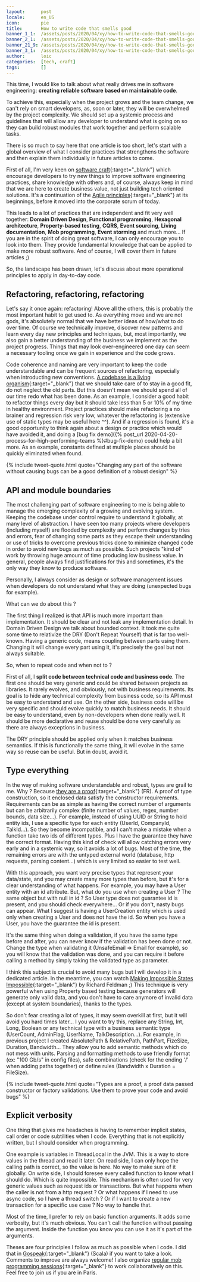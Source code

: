 ```yaml
---
layout:      post
locale:      en_US
icon:        pie
title:       How to write code that smells good
banner_1_1:  /assets/posts/2020/04/xy/how-to-write-code-that-smells-good_1_1.jpg
banner_2_1:  /assets/posts/2020/04/xy/how-to-write-code-that-smells-good_2_1.jpg
banner_21_9: /assets/posts/2020/04/xy/how-to-write-code-that-smells-good_21_9.jpg
banner_3_1:  /assets/posts/2020/04/xy/how-to-write-code-that-smells-good_3_1.jpg
author:      loic
categories:  [tech, craft]
tags:        []
---
```


This time, I would like to talk about what really drives me in software engineering: **creating reliable software based on maintainable code**.

To achieve this, especially when the project grows and the team change, we can't rely on smart developers, as, soon or later,
they will be overwhelmed by the project complexity. We should set up a systemic process and guidelines that will allow any developer to understand what is going on
so they can build robust modules that work together and perform scalable tasks.

There is so much to say here that one article is too short, let's start with a global overview of what I consider practices
that strengthens the software and then explain them individually in future articles to come.

First of all, I'm very keen on [software craft](https://manifesto.softwarecraftsmanship.org){:target="_blank"} which encourage developers to try new things to
improve software engineering practices, share knowledge with others and, of course, always keep in mind that we are here to create business value,
not just building tech oriented solutions. It's a continuation of the [Agile principles](https://agilemanifesto.org){:target="_blank"} at its beginnings,
before it moved into the corporate scrum of today.

This leads to a lot of practices that are independent and fit very well together: **Domain Driven Design**, **Functional programming**, **Hexagonal architecture**,
**Property-based testing**, **CQRS**, **Event sourcing**, **Living documentation**, **Mob programming**, **Event storming** and much more...
If you are in the spirit of doing great software, I can only encourage you to look into them.
They provide fundamental knowledge that can be applied to make more robust software. And of course, I will cover them in future articles ;)

So, the landscape has been drawn, let's discuss about more operational principles to apply in day-to-day code.

## Refactoring, refactoring, refactoring<a href="#refactoring-refactoring-refactoring" class="fas fa-link"></a>

Let's say it once again: refactoring! Above all the others, this is probably the most important habit to get used to.
As everything move and we are not gods, it's absolutely normal that we have better ideas of how/what to do over time.
Of course we technically improve, discover new patterns and learn every day new principles and techniques, but, most importantly,
we also gain a better understanding of the business we implement as the project progress.
Things that may look over-engineered one day can seem a necessary tooling once we gain in experience and the code grows.

Code coherence and naming are very important to keep the code understandable and can be frequent sources of refactoring, especially when introducting new conventions.
[A codebase is a living organism](https://meltingasphalt.com/a-codebase-is-an-organism){:target="_blank"} that we should take care of to stay in a good fit,
do not neglect the old parts. But this doesn't mean we should spend all of our time redo what has been done.
As an example, I consider a good habit to refactor things every day but it should take less than 5 or 10% of my time in healthy environment.
Project practices should make refactoring a no brainer and regression risk very low, whatever the refactoring is (extensive use of static types may be useful here ^^).
And if a regression is found, it's a good opportunity to think again about a design or practice which would have avoided it,
and doing a [bug fix demo]({% post_url 2020-04-20-process-for-high-performing-teams %}#bug-fix-demo) could help a bit more.
As an example, constants defined at multiple places should be quickly eliminated when found.

{% include tweet-quote.html quote="Changing any part of the software without causing bugs can be a good definition of a robust design" %}

## API and module boundaries<a href="#api-and-module-boundaries" class="fas fa-link"></a>

The most challenging part of software engineering to me is being able to manage the emerging complexity of a growing and evolving system.
Keeping the codebase under control require to understand it globally, at many level of abstraction.
I have seen too many projects where developers (including myself) are flooded by complexity and perform changes by tries and errors,
fear of changing some parts as they escape their understanding or use of tricks to overcome previous tricks done to minimize changed code
in order to avoid new bugs as much as possible. Such projects "kind of" work by throwing huge amount of time producing low business value.
In general, people always find justifications for this and sometimes, it's the only way they know to produce software.

Personally, I always consider as design or software management issues when developers do not understand what they are doing (unexpected bugs for example).

What can we do about this ?

The first thing I realized is that API is much more important than implementation. It should be clear and not leak any implementation detail.
In Domain Driven Design we talk about bounded context. It took me quite some time to relativize the DRY (Don't Repeat Yourself) that is far too well-known.
Having a generic code, means coupling between parts using them. Changing it will change every part using it, it's precisely the goal but not always suitable.

So, when to repeat code and when not to ?

First of all, I **split code between technical code and business code**. The first one should be very generic and could be shared between projects as libraries.
It rarely evolves, and obviously, not with business requirements.
Its goal is to hide any technical complexity from business code, so its API must be easy to understand and use.
On the other side, business code will be very specific and should evolve quickly to match business needs.
It should be easy to understand, even by non-developers when done really well.
It should be more declarative and reuse should be done very carefully as there are always exceptions in business.

The DRY principle should be applied only when it matches business semantics.
If this is functionally the same thing, it will evolve in the same way so reuse can be useful. But in doubt, avoid it.

## Type everything<a href="#type-everything" class="fas fa-link"></a>

In the way of making software understandable and robust, types are grail to me. Why ? Because [they are a proof](https://www.youtube.com/watch?v=iJILejo_mRM){:target="_blank"} (FR).
A proof of type construction, so it enclosed data satisfy the constructor requirements.
Requirements can be as simple as having the correct number of arguments but can be arbitrarily complex (finite number of values, regex, number bounds, data size...).
For example, instead of using UUID or String to hold entity ids, I use a specific type for each entity (UserId, CompanyId, TalkId...).
So they become incompatible, and I can't make a mistake when a function take two ids of different types. Plus I have the guarantee they have the correct format.
Having this kind of check will allow catching errors very early and in a systemic way, so it avoids a lot of bugs.
Most of the time, the remaining errors are with the untyped external world (database, http requests, parsing content...) which is very limited so easier to test well.

With this approach, you want very precise types that represent your data/state, and you may create many more types than before, but it's for a clear understanding of what happens.
For example, you may have a User entity with an id attribute. But, what do you use when creating a User ? The same object but with null in id ?
So User type does not guarantee id is present, and you should check everywhere... Or if you don't, nasty bugs can appear.
What I suggest is having a UserCreation entity which is used only when creating a User and does not have the id. So when you have a User, you have the guarantee the id is present.

It's the same thing when doing a validation, if you have the same type before and after, you can never know if the validation has been done or not.
Change the type when validating it (UnsafeEmail => Email for example), so you will know that the validation was done,
and you can require it before calling a method by simply taking the validated type as parameter.

I think this subject is crucial to avoid many bugs but I will develop it in a dedicated article.
In the meantime, you can watch [Making Impossible States Impossible](https://www.youtube.com/watch?v=IcgmSRJHu_8){:target="_blank"} by Richard Feldman ;)
This technique is very powerful when using Property based testing because generators will generate only valid data,
and you don't have to care anymore of invalid data (except at system boundaries), thanks to the types.

So don't fear creating a lot of types, it may seem overkill at first, but it will avoid you hard times later...
I you want to try this, replace any String, Int, Long, Boolean or any technical type with a business semantic type (UserCount, AdminFlag, UserName, TalkDescription...).
For example, in previous project I created AbsolutePath & RelativePath, PathPart, FizeSize, Duration, Bandwidth...
They allow you to add semantic methods which do not mess with units. Parsing and formatting methods to use friendly format (ex: "100 Gb/s" in config files),
safe combinations (check for the ending '/' when adding paths together) or define rules (Bandwidth x Duration = FileSize).

{% include tweet-quote.html quote="Types are a proof, a proof data passed constructor or factory validations. Use them to prove your code and avoid bugs" %}

## Explicit verbosity<a href="#explicit-verbosity" class="fas fa-link"></a>

One thing that gives me headaches is having to remember implicit states, call order or code subtilities when I code.
Everything that is not explicitly written, but I should consider when programming.

One example is variables in ThreadLocal in the JVM. This is a way to store values in the thread and read it later.
On read side, I can only hope the calling path is correct, so the value is here. No way to make sure of it globally.
On write side, I should foresee every called function to know what I should do. Which is quite impossible.
This mechanism is often used for very generic values such as request ids or transactions. But what happens when the caller is not from a http request ?
Or what happens if I need to use async code, so I have a thread switch ? Or if I want to create a new transaction for a specific use case ? No way to handle that.

Most of the time, I prefer to rely on basic function arguments. It adds some verbosity, but it's much obvious. You can't call the function without passing the argument.
Inside the function you know you can use it as it's part of the arguments.


Theses are four principles I follow as much as possible when I code. I did that in [Gospeak](https://github.com/gospeak-io/gospeak){:target="_blank"} (Scala) if you want to take a look.
Comments to improve are always welcome!
I also organize [regular mob programming sessions](https://gospeak.io/groups/gospeak){:target="_blank"} to work collaboratively on this. Feel free to join us if you are in Paris.
